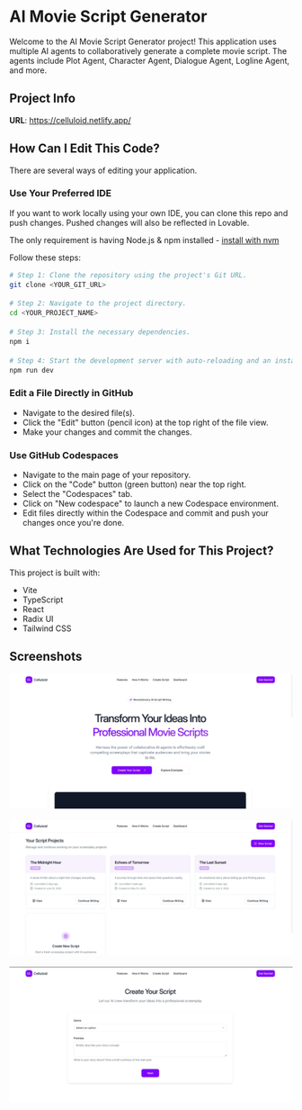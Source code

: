 # AI Movie Script Generator

Welcome to the AI Movie Script Generator project! This application uses multiple AI agents to collaboratively generate a complete movie script. The agents include Plot Agent, Character Agent, Dialogue Agent, Logline Agent, and more.

## Project Info

**URL**: https://celluloid.netlify.app/

## How Can I Edit This Code?

There are several ways of editing your application.

### Use Your Preferred IDE

If you want to work locally using your own IDE, you can clone this repo and push changes. Pushed changes will also be reflected in Lovable.

The only requirement is having Node.js & npm installed - [install with nvm](https://github.com/nvm-sh/nvm#installing-and-updating)

Follow these steps:

```sh
# Step 1: Clone the repository using the project's Git URL.
git clone <YOUR_GIT_URL>

# Step 2: Navigate to the project directory.
cd <YOUR_PROJECT_NAME>

# Step 3: Install the necessary dependencies.
npm i

# Step 4: Start the development server with auto-reloading and an instant preview.
npm run dev
```

### Edit a File Directly in GitHub

- Navigate to the desired file(s).
- Click the "Edit" button (pencil icon) at the top right of the file view.
- Make your changes and commit the changes.

### Use GitHub Codespaces

- Navigate to the main page of your repository.
- Click on the "Code" button (green button) near the top right.
- Select the "Codespaces" tab.
- Click on "New codespace" to launch a new Codespace environment.
- Edit files directly within the Codespace and commit and push your changes once you're done.

## What Technologies Are Used for This Project?

This project is built with:

- Vite
- TypeScript
- React
- Radix UI
- Tailwind CSS

## Screenshots

![Screenshot 1](public/screenshot-1.jpg)
<br>
<br>
![Screenshot 2](public/screenshot-2.jpg)
<br>
<br>
![Screenshot 3](public/screenshot-3.jpg)
